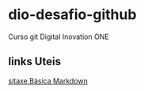 # dio-desafio-github
Curso git Digital Inovation ONE

## links Uteis
[sitaxe Básica Markdown](https://www.markdownguide.org/)